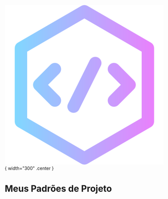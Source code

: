 ![logo do projeto](assets/logo.png){ width="300" .center }

# Meus Padrões de Projeto



[//]: # (# Welcome to MkDocs)

[//]: # ()
[//]: # (For full documentation visit [mkdocs.org]&#40;https://www.mkdocs.org&#41;.)

[//]: # ()
[//]: # (## Commands)

[//]: # ()
[//]: # (* `mkdocs new [dir-name]` - Create a new project.)

[//]: # (* `mkdocs serve` - Start the live-reloading docs server.)

[//]: # (* `mkdocs build` - Build the documentation site.)

[//]: # (* `mkdocs -h` - Print help message and exit.)

[//]: # ()
[//]: # (## Project layout)

[//]: # ()
[//]: # (    mkdocs.yml    # The configuration file.)

[//]: # (    docs/)

[//]: # (        index.md  # The documentation homepage.)

[//]: # (        ...       # Other markdown pages, images and other files.)
